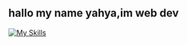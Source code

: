 hallo my name yahya,im web dev
---
[![My Skills](https://skillicons.dev/icons?i=js,html,css,wasm)](https://skillicons.dev)